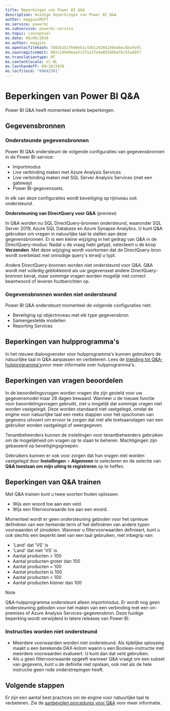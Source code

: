 ```yaml
---
title: Beperkingen van Power BI Q&A
description: Huidige beperkingen van Power BI Q&A
author: maggiesMSFT
ms.service: powerbi
ms.subservice: powerbi-service
ms.topic: conceptual
ms.date: 09/09/2020
ms.author: maggies
ms.openlocfilehash: 7b02e1b1fb49eb1c43b12d204250eabec8eafe91
ms.sourcegitcommit: 002c140d0eae3137a137e9a855486af6c55ad957
ms.translationtype: HT
ms.contentlocale: nl-NL
ms.lasthandoff: 09/10/2020
ms.locfileid: "89642341"
---
```

# <a name="limitations-of-power-bi-qa"></a>Beperkingen van Power BI Q&A

Power BI Q&A heeft momenteel enkele beperkingen.

## <a name="data-sources"></a>Gegevensbronnen

### <a name="supported-data-sources"></a>Ondersteunde gegevensbronnen

Power BI Q&A ondersteunt de volgende configuraties van gegevensbronnen in de Power BI-service:

- Importmodus
- Live verbinding maken met Azure Analysis Services
- Live verbinding maken met SQL Server Analysis Services (met een gateway)
- Power BI-gegevenssets.

In elk van deze configuraties wordt beveiliging op rijniveau ook ondersteund.

**Ondersteuning van DirectQuery voor Q&A** (preview)

In Q&A worden nu SQL DirectQuery-bronnen ondersteund, waaronder SQL Server 2019, Azure SQL Database en Azure Synapse Analytics. U kunt Q&A gebruiken om vragen in natuurlijke taal te stellen aan deze gegevensbronnen. Er is een kleine wijziging in het gedrag van Q&A in de DirectQuery-modus: Nadat u de vraag hebt getypt, selecteert u de knop **Verzenden**. Met deze wijziging wordt voorkomen dat de DirectQuery-bron wordt overbelast met onnodige query's terwijl u typt.

Andere DirectQuery-bronnen worden niet ondersteund voor Q&A. Q&A wordt niet volledig geblokkeerd als uw gegevensset andere DirectQuery-bronnen bevat, maar sommige vragen worden mogelijk niet correct beantwoord of leveren foutberichten op.

### <a name="data-sources-not-supported"></a>Gegevensbronnen worden niet ondersteund

Power BI Q&A ondersteunt momenteel de volgende configuraties niet:

- Beveiliging op objectniveau met elk type gegevensbron
- Samengestelde modellen
- Reporting Services 

## <a name="tooling-limitations"></a>Beperkingen van hulpprogramma's

In het nieuwe dialoogvenster voor hulpprogramma's kunnen gebruikers de natuurlijke taal in Q&A aanpassen en verbeteren. Lees de [Inleiding tot Q&A-hulpprogramma's](q-and-a-tooling-intro.md)voor meer informatie over hulpprogramma's.

## <a name="review-question-limitations"></a>Beperkingen van vragen beoordelen

In de beoordelingsvragen worden vragen die zijn gesteld voor uw gegevensmodel maar 28 dagen bewaard. Wanneer u de nieuwe functie voor beoordelingsvragen gebruikt, ziet u mogelijk dat sommige vragen niet worden vastgelegd. Deze worden standaard niet vastgelegd, omdat de engine voor natuurlijke taal een reeks stappen voor het opschonen van gegevens uitvoert om ervoor te zorgen dat niet alle toetsaanslagen van een gebruiker worden vastgelegd of weergegeven.

Tenantbeheerders kunnen de instellingen voor tenantbeheerders gebruiken om de mogelijkheid om vragen op te slaan te beheren. Machtigingen zijn gebaseerd op beveiligingsgroepen. 

Gebruikers kunnen er ook voor zorgen dat hun vragen niet worden vastgelegd door **Instellingen** > **Algemeen** te selecteren en de selectie van **Q&A toestaan om mijn uiting te registreren** op te heffen. 

## <a name="teach-qa-limitations"></a>Beperkingen van Q&A trainen

Met Q&A trainen kunt u twee soorten fouten oplossen:

- Wijs een woord toe aan een veld.
- Wijs een filtervoorwaarde toe aan een woord.

Momenteel wordt er geen ondersteuning geboden voor het opnieuw definiëren van een herkende term of het definiëren van andere typen voorwaarden of zinsdelen. Wanneer u filtervoorwaarden definieert, kunt u ook slechts een beperkt deel van een taal gebruiken, met inbegrip van:

- 'Land' dat 'VS' is
- 'Land' dat niet 'VS' is
- Aantal producten > 100
- Aantal producten groter dan 100
- Aantal producten = 100
- Aantal producten is 100
- Aantal producten < 100
- Aantal producten kleiner dan 100

> [!NOTE]
> Q&A-hulpprogramma ondersteunt alleen importmodus. Er wordt nog geen ondersteuning geboden voor het maken van een verbinding met een on-premises of Azure Analysis Services-gegevensbron. Deze huidige beperking wordt verwijderd in latere releases van Power BI.

### <a name="statements-not-supported"></a>Instructies worden niet ondersteund

- Meerdere voorwaarden worden niet ondersteund. Als tijdelijke oplossing maakt u een berekende DAX-kolom waarin u een Boolean-instructie met meerdere voorwaarden evalueert. U kunt dan dat veld gebruiken.
- Als u geen filtervoorwaarde opgeeft wanneer Q&A vraagt om een subset van gegevens, kunt u de definitie niet opslaan, ook niet als de hele instructie geen rode onderstrepingen heeft.

## <a name="next-steps"></a>Volgende stappen

Er zijn een aantal best practices om de engine voor natuurlijke taal te verbeteren. Zie de [aanbevolen procedures voor Q&A](q-and-a-best-practices.md) voor meer informatie.
